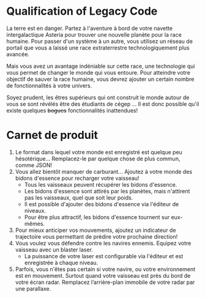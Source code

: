 # Qualification of Legacy Code
La terre est en danger. Partez à l'aventure à bord de votre navette intergalactique Asteria pour trouver une nouvelle planète pour la race humaine. Pour passer d'un système à un autre, vous utilisez un réseau de portail que vous a laissé une race extraterrestre technologiquement plus avancée.

Mais vous avez un avantage indéniable sur cette race, une technologie qui vous permet de changer le monde qui vous entoure. Pour atteindre votre objectif de sauver la race humaine, vous devrez ajouter un certain nombre de fonctionnalités à votre univers.

Soyez prudent, les êtres supérieurs qui ont construit le monde autour de vous se sont révélés être des étudiants de cégep ... Il est donc possible qu'il existe quelques ~~bogues~~ fonctionnalités inattendues!

# Carnet de produit
1. Le format dans lequel votre monde est enregistré est quelque peu hésotérique... Remplacez-le par quelque chose de plus commun, comme JSON!
2. Vous allez bientôt manquer de carburant... Ajoutez à votre monde des bidons d'essence pour recharger votre vaisseau!
    - Tous les vaisseaux peuvent récupérer les bidons d'essence.
    - Les bidons d'essence sont attirés par les planètes, mais n'attirent pas les vaisseaux, quel que soit leur poids.
    - Il est possible d'ajouter des bidons d'essence via l'éditeur de niveaux.
    - Pour être plus attractif, les bidons d'essence tournent sur eux-mêmes.
3. Pour mieux anticiper vos mouvements, ajoutez un indicateur de trajectoire vous permettant de prédire votre prochaine direction!
4. Vous voulez vous défendre contre les navires ennemis. Equipez votre vaisseau avec un blaster laser.
    - La puissance de votre laser est configurable via l'éditeur et est enregistrée à chaque niveau.
5. Parfois, vous n'êtes pas certain si votre navire, ou votre environnement est en mouvement. Surtout quand votre vaisseau est près du bord de votre écran radar. Remplacez l’arrière-plan immobile de votre radar par une parallaxe.
